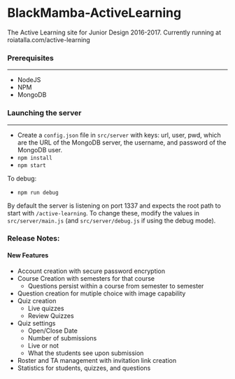 # BlackMamba-ActiveLearning
The Active Learning site for Junior Design 2016-2017. Currently running at roiatalla.com/active-learning

### Prerequisites
-------------
- NodeJS
- NPM
- MongoDB

### Launching the server
--------------------
- Create a `config.json` file in `src/server` with keys: url, user, pwd, which are the URL of the MongoDB server, the username, and password of the MongoDB user.
- `npm install`
- `npm start`

To debug:
- `npm run debug`

By default the server is listening on port 1337 and expects the root path to start with `/active-learning`.
To change these, modify the values in `src/server/main.js` (and `src/server/debug.js` if using the debug mode).


### Release Notes:

#### New Features
- Account creation with secure password encryption
- Course Creation with semesters for that course
  - Questions persist within a course from semester to semester
- Question creation for mutiple choice with image capability
- Quiz creation
  - Live quizzes
  - Review Quizzes
- Quiz settings
  - Open/Close Date
  - Number of submissions
  - Live or not
  - What the students see upon submission
- Roster and TA management with invitation link creation
- Statistics for students, quizzes, and questions
